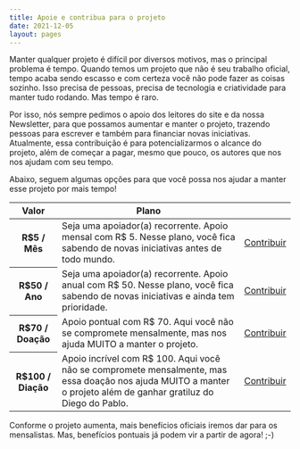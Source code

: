 ```yaml
---
title: Apoie e contribua para o projeto
date: 2021-12-05
layout: pages
---
```


Manter qualquer projeto é difícil por diversos motivos, mas o principal problema é tempo. Quando temos um projeto que não é seu trabalho oficial, tempo acaba sendo escasso e com certeza você não pode fazer as coisas sozinho. Isso precisa de pessoas, precisa de tecnologia e criatividade para manter tudo rodando. Mas tempo é raro. 

Por isso, nós sempre pedimos o apoio dos leitores do site e da nossa Newsletter, para que possamos aumentar e manter o projeto, trazendo pessoas para escrever e também para financiar novas iniciativas. Atualmente, essa contribuição é para potencializarmos o alcance do projeto, além de começar a pagar, mesmo que pouco, os autores que nos nos ajudam com seu tempo.

Abaixo, seguem algumas opções para que você possa nos ajudar a manter esse projeto por mais tempo!

<table class="po-plans">
	<thead>
		<tr>
			<th>Valor</th>
			<th>Plano</th>
			<th>&nbsp;</th>
		</tr>
	</thead>
	<tbody>
		<tr>
			<th>R$5 / Mês</th>
			<td>Seja uma apoiador(a) recorrente. Apoio mensal com R$ 5. Nesse plano, você fica sabendo de novas iniciativas antes de todo mundo.</td>
			<td><a href="https://buy.stripe.com/eVa8wx1C29mKdd67st" target="_new" class="po-btn" data-event="click-plan-5">Contribuir</a></td>
		</tr>
		<tr>
			<th>R$50 / Ano</th>
			<td>Seja uma apoiador(a) recorrente. Apoio anual com R$ 50. Nesse plano, você fica sabendo de novas iniciativas e ainda tem prioridade.</td>
			<td><a href="https://buy.stripe.com/4gw6op0xYbuSgpi000" target="_new" class="po-btn" data-event="click-plan-50">Contribuir</a></td>
		</tr>
		<tr>
			<th>R$70 / Doação</th>
			<td>Apoio pontual com R$ 70. Aqui você não se compromete mensalmente, mas nos ajuda MUITO a manter o projeto.</td>
			<td><a href="https://buy.stripe.com/fZedQR4OefL86OI147" target="_new" class="po-btn" data-event="click-plan-70">Contribuir</a></td>
		</tr>
		<tr>
			<th>R$100 / Diação</th>
			<td>Apoio incrível com R$ 100. Aqui você não se compromete mensalmente, mas essa doação nos ajuda MUITO a manter o projeto além de ganhar gratiluz do Diego do Pablo.</td>
			<td><a href="https://buy.stripe.com/3cs5klcgG0Qe1uocMO" target="_new" class="po-btn" data-event="click-plan-100">Contribuir</a></td>
		</tr>
	</tbody>
</table>

Conforme o projeto aumenta, mais benefícios oficiais iremos dar para os mensalistas. Mas, benefícios pontuais já podem vir a partir de agora! ;-)
